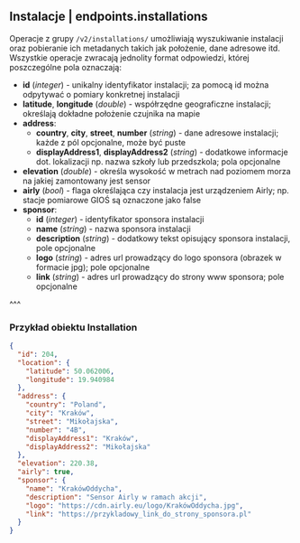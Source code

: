 ## Instalacje | endpoints.installations

Operacje z grupy `/v2/installations/` umożliwiają wyszukiwanie instalacji oraz pobieranie ich metadanych takich jak położenie, dane adresowe itd. Wszystkie operacje zwracają jednolity format odpowiedzi, której poszczególne pola oznaczają:
- **id** (_integer_) - unikalny identyfikator instalacji;  za pomocą id można odpytywać o pomiary konkretnej instalacji
- **latitude**, **longitude** (_double_) -  współrzędne geograficzne instalacji; określają dokładne położenie czujnika na mapie
- **address**:
    - **country**, **city**, **street**, **number** (_string_) -  dane adresowe instalacji; każde z pól opcjonalne, może być puste
    - **displayAddress1**, **displayAddress2** (_string_) -  dodatkowe informacje dot. lokalizacji np. nazwa szkoły lub przedszkola; pola opcjonalne
- **elevation** (_double_) -  określa wysokość w metrach nad poziomem morza na jakiej zamontowany jest sensor
- **airly** (_bool_) -  flaga określająca czy instalacja jest urządzeniem Airly; np. stacje pomiarowe GIOŚ są oznaczone jako false
- **sponsor**:
    - **id** (_integer_) - identyfikator sponsora instalacji
    - **name** (_string_) -  nazwa sponsora instalacji
    - **description** (_string_) -  dodatkowy tekst opisujący sponsora instalacji, pole opcjonalne
    - **logo** (_string_) -  adres url prowadzący do logo sponsora (obrazek w formacie jpg); pole opcjonalne
    - **link** (_string_) -  adres url prowadzący do strony www sponsora; pole opcjonalne

^^^

### Przykład obiektu Installation

```json
{
  "id": 204,
  "location": {
    "latitude": 50.062006,
    "longitude": 19.940984
  },
  "address": {
    "country": "Poland",
    "city": "Kraków",
    "street": "Mikołajska",
    "number": "4B",
    "displayAddress1": "Kraków",
    "displayAddress2": "Mikołajska"
  },
  "elevation": 220.38,
  "airly": true,
  "sponsor": {
    "name": "KrakówOddycha",
    "description": "Sensor Airly w ramach akcji",
    "logo": "https://cdn.airly.eu/logo/KrakówOddycha.jpg",
    "link": "https://przykladowy_link_do_strony_sponsora.pl"
  }
}
```
